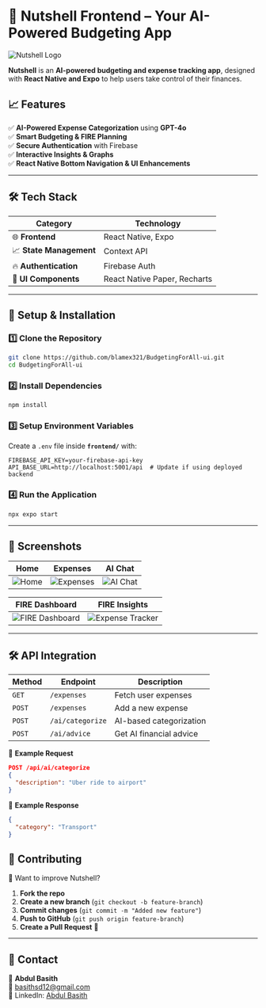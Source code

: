 # 🎨 Nutshell Frontend – Your AI-Powered Budgeting App

![Nutshell Logo](https://github.com/blamex321/BudgetingForAll-ui/blob/blamex321-patch-1/screenshots/logo.png)

**Nutshell** is an **AI-powered budgeting and expense tracking app**, designed with **React Native and Expo** to help users take control of their finances. 


## **📈 Features**
✅ **AI-Powered Expense Categorization** using **GPT-4o**  
✅ **Smart Budgeting & FIRE Planning**  
✅ **Secure Authentication** with Firebase  
✅ **Interactive Insights & Graphs**  
✅ **React Native Bottom Navigation & UI Enhancements**  

---

## **🛠️ Tech Stack** 
| **Category**  | **Technology** |
|--------------|--------------|
| 🌐 **Frontend** | React Native, Expo |
| 📈 **State Management** | Context API |
| 🔥 **Authentication** | Firebase Auth |
| 🎨 **UI Components** | React Native Paper, Recharts |

---

## **🚀 Setup & Installation**
### **1️⃣ Clone the Repository**
```sh
git clone https://github.com/blamex321/BudgetingForAll-ui.git
cd BudgetingForAll-ui
```

### **2️⃣ Install Dependencies**
```sh
npm install
```

### **3️⃣ Setup Environment Variables**
Create a `.env` file inside **`frontend/`** with:
```
FIREBASE_API_KEY=your-firebase-api-key
API_BASE_URL=http://localhost:5001/api  # Update if using deployed backend
```

### **4️⃣ Run the Application**
```sh
npx expo start
```

---

## **📲 Screenshots**
| Home | Expenses | AI Chat |
|------|---------|--------|
| ![Home](https://github.com/blamex321/BudgetingForAll-ui/blob/blamex321-patch-1/screenshots/home-screen.jpeg) | ![Expenses](https://github.com/blamex321/BudgetingForAll-ui/blob/blamex321-patch-1/screenshots/expenses.jpeg) | ![AI Chat](https://github.com/blamex321/BudgetingForAll-ui/blob/blamex321-patch-1/screenshots/ai-chat.jpeg) |

| FIRE Dashboard | FIRE Insights |
|---------------|--------------|
| ![FIRE Dashboard](https://github.com/blamex321/BudgetingForAll-ui/blob/blamex321-patch-1/screenshots/Fire-planner.jpeg) | ![Expense Tracker](https://github.com/blamex321/BudgetingForAll-ui/blob/blamex321-patch-1/screenshots/add-or-remove.jpeg) |

---

## **🛠️ API Integration**
| Method | Endpoint | Description |
|--------|---------|-------------|
| `GET` | `/expenses` | Fetch user expenses |
| `POST` | `/expenses` | Add a new expense |
| `POST` | `/ai/categorize` | AI-based categorization |
| `POST` | `/ai/advice` | Get AI financial advice |

📀 **Example Request**
```json
POST /api/ai/categorize
{
  "description": "Uber ride to airport"
}
```

📀 **Example Response**
```json
{
  "category": "Transport"
}
```



## **🙏 Contributing**
💪 Want to improve Nutshell?  
1. **Fork the repo**  
2. **Create a new branch** (`git checkout -b feature-branch`)  
3. **Commit changes** (`git commit -m "Added new feature"`)  
4. **Push to GitHub** (`git push origin feature-branch`)  
5. **Create a Pull Request** 🎉  

---

## **📩 Contact**
👤 **Abdul Basith**  
📧 [basithsd12@gmail.com](mailto:basithsd12@gmail.com)  
💼 LinkedIn: [Abdul Basith](https://www.linkedin.com/in/abdul-basith-5616282ab)  



